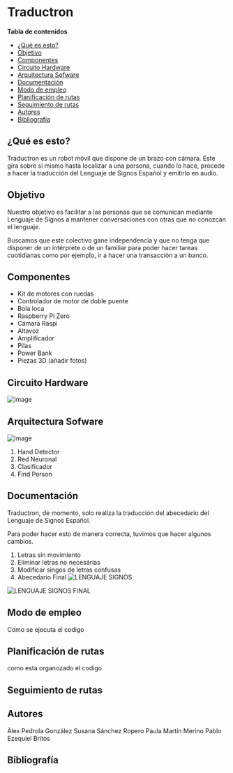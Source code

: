 # Traductron

**Tabla de contenidos**
- [¿Qué es esto?](#id0)
- [Objetivo](#id8)
- [Componentes](#id1)
- [Circuito Hardware](#id9)
- [Arquitectura Sofware](#id10)
- [Documentación](#id2)
- [Modo de empleo](#id3)
- [Planificación de rutas](#id4)
- [Seguimiento de rutas](#id5)
- [Autores](#id6)
- [Bibliografía](#id7)


## ¿Qué es esto? <a name="id0"></a>
Traductron es un robot móvil que dispone de un brazo con cámara. Este gira sobre si mismo hasta localizar a una persona, cuando lo hace, procede a hacer la traducción del Lenguaje de Signos Español y emitirlo en audio. 

## Objetivo <a name="id8"></a>
Nuestro objetivo es facilitar a las personas que se comunican mediante Lenguaje de Signos a mantener conversaciones con otras que no conozcan el lenguaje.

Buscamos que este colectivo gane independencia y que no tenga que disponer de un intérprete o de un familiar para poder hacer tareas cuotidianas como por ejemplo, ir a hacer una transacción a un banco. 

## Componentes <a name="id1"></a>
- Kit de motores con ruedas
- Controlador de motor de doble puente
- Bola loca
- Raspberry Pi Zero
- Cámara Raspi
- Altavoz
- Amplificador
- Pilas
- Power Bank
- Piezas 3D (añadir fotos)

## Circuito Hardware <a name="id9"></a>
![image](https://user-images.githubusercontent.com/57665176/170557404-7f19dcb5-94d7-42ad-bd31-e38d4eb2d7c8.png)

## Arquitectura Sofware<a name="id10"></a>
![image](https://user-images.githubusercontent.com/104013393/170675185-498d200d-2c50-49bb-8465-f29e686f25ff.png)

1. Hand Detector
2. Red Neuronal
3. Clasificador 
4. Find Person



## Documentación <a name="id2"></a>
Traductron, de momento, solo realiza la traducción del abecedario del Lenguaje de Signos Español.

Para poder hacer esto de manera correcta, tuvimos que hacer algunos cambios.

1. Letras sin movimiento
2. Eliminar letras no necesárias
3. Modificar singos de letras confusas
4. Abecedario Final
![LENGUAJE SIGNOS](https://user-images.githubusercontent.com/57665176/170559218-840539d5-3058-4434-80e0-c771af3a1851.jpg)

![LENGUAJE SIGNOS FINAL](https://user-images.githubusercontent.com/57665176/170559192-c9fcc1f4-8eb7-46c4-975d-41c1d67e6dec.jpg)

## Modo de empleo <a name="id3"></a>
Como se ejecuta el codigo

## Planificación de rutas <a name="id4"></a>
como esta organozado el codigo

## Seguimiento de rutas <a name="id5"></a>

## Autores <a name="id6"></a>

Àlex Pedrola González
Susana Sánchez Ropero
Paula Martín Merino
Pablo Ezequiel Britos

## Bibliografía <a name="id7"></a>

